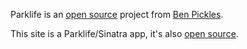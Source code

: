 Parklife is an [open source](https://github.com/benpickles/parklife) project from [Ben Pickles](https://www.benpickles.com/).

This site is a Parklife/Sinatra app, it's also [open source](https://github.com/benpickles/parklife.dev).

